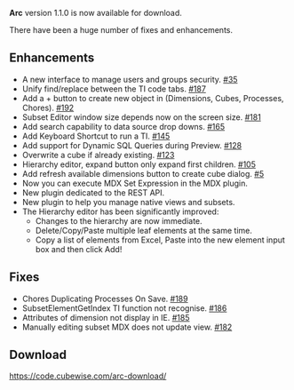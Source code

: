 **Arc** version 1.1.0 is now available for download. 

There have been a huge number of fixes and enhancements.

## Enhancements
* A new interface to manage users and groups security. [#35](https://github.com/cubewise-code/arc-issues/issues/35)
* Unify find/replace between the TI code tabs. [#187](https://github.com/cubewise-code/arc-issues/issues/187)
* Add a + button to create new object in (Dimensions, Cubes, Processes, Chores). [#192](https://github.com/cubewise-code/arc-issues/issues/192)
* Subset Editor window size depends now on the screen size. [#181](https://github.com/cubewise-code/arc-issues/issues/181)
* Add search capability to data source drop downs. [#165](https://github.com/cubewise-code/arc-issues/issues/165)
* Add Keyboard Shortcut to run a TI. [#145](https://github.com/cubewise-code/arc-issues/issues/145)
* Add support for Dynamic SQL Queries during Preview. [#128](https://github.com/cubewise-code/arc-issues/issues/128)
* Overwrite a cube if already existing. [#123](https://github.com/cubewise-code/arc-issues/issues/123)
* Hierarchy editor, expand button only expand first children. [#105](https://github.com/cubewise-code/arc-issues/issues/105)
* Add refresh available dimensions button to create cube dialog. [#5](https://github.com/cubewise-code/arc-issues/issues/5)
* Now you can execute MDX Set Expression in the MDX plugin.
* New plugin dedicated to the REST API.
* New plugin to help you manage native views and subsets.
* The Hierarchy editor has been significantly improved:
   * Changes to the hierarchy are now immediate.
   * Delete/Copy/Paste multiple leaf elements at the same time.
   * Copy a list of elements from Excel, Paste into the new element input box and then click Add!

## Fixes
* Chores Duplicating Processes On Save. [#189](https://github.com/cubewise-code/arc-issues/issues/189)
* SubsetElementGetIndex TI function not recognise. [#186](https://github.com/cubewise-code/arc-issues/issues/186)
* Attributes of dimension not display in IE. [#185](https://github.com/cubewise-code/arc-issues/issues/185)
* Manually editing subset MDX does not update view. [#182](https://github.com/cubewise-code/arc-issues/issues/182)

## Download
https://code.cubewise.com/arc-download/
